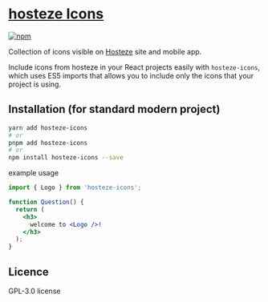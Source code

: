 # [hosteze Icons](https://github.com/adimail/hosteze-icons)

[![npm][npm-image]][npm-url]

[npm-image]: https://img.shields.io/npm/v/react-icons.svg?style=flat-square
[npm-url]: https://www.npmjs.com/package/react-icons

Collection of icons visible on [Hosteze](https://hosteze.in) site and mobile app.

Include icons from hosteze in your React projects easily with `hosteze-icons`, which uses ES5 imports that allows you to include only the icons that your project is using.

## Installation (for standard modern project)

```bash
yarn add hosteze-icons
# or
pnpm add hosteze-icons
# or
npm install hosteze-icons --save
```

example usage

```jsx
import { Logo } from 'hosteze-icons';

function Question() {
  return (
    <h3>
      welcome to <Logo />!
    </h3>
  );
}
```

## Licence

GPL-3.0 license
